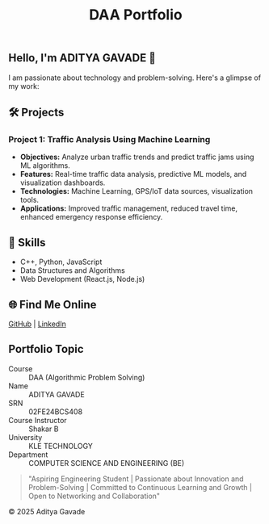<!DOCTYPE html>
<html lang="en">
<head>


</head>
<body>
    <header class="header">
        <h1>DAA Portfolio</h1>
    </header>
    <main>
        <section class="about">
            <h2>Hello, I'm <span class="highlight">ADITYA GAVADE</span> 👋</h2>
            <p>I am passionate about technology and problem-solving. Here's a glimpse of my work:</p>
        </section>
        <section class="projects">
            <h2>🛠️ Projects</h2>
            <div class="project-card">
                <h3>Project 1: Traffic Analysis Using Machine Learning</h3>
                <ul>
                    <li><strong>Objectives:</strong> Analyze urban traffic trends and predict traffic jams using ML algorithms.</li>
                    <li><strong>Features:</strong> Real-time traffic data analysis, predictive ML models, and visualization dashboards.</li>
                    <li><strong>Technologies:</strong> Machine Learning, GPS/IoT data sources, visualization tools.</li>
                    <li><strong>Applications:</strong> Improved traffic management, reduced travel time, enhanced emergency response efficiency.</li>
                </ul>
            </div>
        </section>
        <section class="skills">
            <h2>🚀 Skills</h2>
            <ul>
                <li>C++, Python, JavaScript</li>
                <li>Data Structures and Algorithms</li>
                <li>Web Development (React.js, Node.js)</li>
            </ul>
        </section>
        <section class="find-me">
            <h2>🌐 Find Me Online</h2>
            <p><a href="https://github.com/adityagavde48" target="_blank">GitHub</a> | <a href="https://www.linkedin.com/feed/" target="_blank">LinkedIn</a></p>
        </section>
        <section class="details">
            <h2>Portfolio Topic</h2>
            <dl>
                <dt>Course</dt>
                <dd>DAA (Algorithmic Problem Solving)</dd>
                <dt>Name</dt>
                <dd>ADITYA GAVADE</dd>
                <dt>SRN</dt>
                <dd>02FE24BCS408</dd>
                <dt>Course Instructor</dt>
                <dd>Shakar B</dd>
                <dt>University</dt>
                <dd>KLE TECHNOLOGY</dd>
                <dt>Department</dt>
                <dd>COMPUTER SCIENCE AND ENGINEERING (BE)</dd>
            </dl>
        </section>
        <blockquote>
            "Aspiring Engineering Student | Passionate about Innovation and Problem-Solving | Committed to Continuous Learning and Growth | Open to Networking and Collaboration"
        </blockquote>
    </main>
    <footer class="footer">
        <p>&copy; 2025 Aditya Gavade</p>
    </footer>
</body>
</html>

